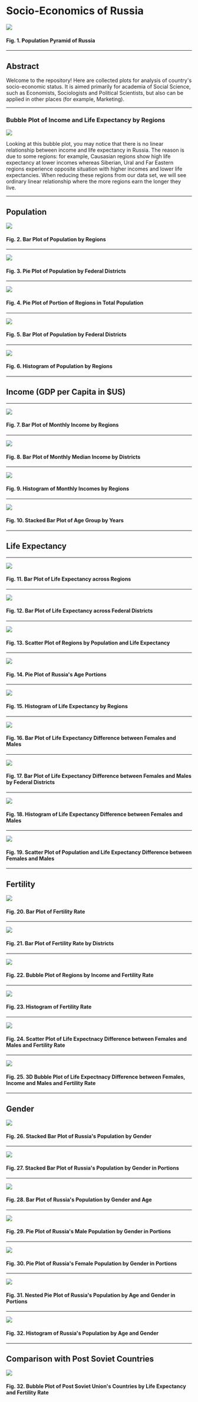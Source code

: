 # Socio-Economics of Russia
![](https://github.com/vladislavpyatnitskiy/socioeconrus/blob/main/Plots/Population%20Pyramid.png?raw=true)
#### Fig. 1. Population Pyramid of Russia
_________________________________

## Abstract

Welcome to the repository! Here are collected plots for analysis of country's socio-economic status. It is aimed primarily for academia of Social Science, such as Economists, Sociologists and Political Scientists, but also can be applied in other places (for example, Marketing).
_________________________________

### Bubble Plot of Income and Life Expectancy by Regions
![](https://github.com/vladislavpyatnitskiy/socioeconrus/blob/main/Plots/Russia%20Bubble%20Plot.png?raw=true)

Looking at this bubble plot, you may notice that there is no linear relationship between income and life expectancy in Russia. The reason is due to some regions: for example, Causasian regions show high life expectancy at lower incomes whereas Siberian, Ural and Far Eastern regions experience opposite situation with higher incomes and lower life expectancies. When reducing these regions from our data set, we will see ordinary linear relationship where the more regions earn the longer they live.
_________________________________

## Population

![](https://github.com/vladislavpyatnitskiy/socioeconrus/blob/main/Plots/Bar%20Plot%20of%20Population%20by%20Regions.png?raw=true)
#### Fig. 2. Bar Plot of Population by Regions
_________________________________

![](https://github.com/vladislavpyatnitskiy/socioeconrus/blob/main/Plots/Russian%20Population%20by%20Federal%20Districts.png?raw=true)
#### Fig. 3. Pie Plot of Population by Federal Districts
_________________________________

![](https://github.com/vladislavpyatnitskiy/socioeconrus/blob/main/Plots/Pie%20Plot%20of%20Russian%20Regions.png?raw=true)
#### Fig. 4. Pie Plot of Portion of Regions in Total Population
_________________________________

![](https://github.com/vladislavpyatnitskiy/socioeconrus/blob/main/Plots/Population%20Bar%20Plot%20by%20Districts.png?raw=true)
#### Fig. 5. Bar Plot of Population by Federal Districts
_________________________________

![](https://github.com/vladislavpyatnitskiy/socioeconrus/blob/main/Plots/Histogram%20of%20Population%20by%20Regions.png?raw=true)
#### Fig. 6. Histogram of Population by Regions
_________________________________

## Income (GDP per Capita in $US)
_________________________________

![](https://github.com/vladislavpyatnitskiy/socioeconrus/blob/main/Plots/Russian%20Regions%20by%20Income.png?raw=true)
#### Fig. 7. Bar Plot of Monthly Income by Regions
_________________________________
![](https://github.com/vladislavpyatnitskiy/socioeconrus/blob/main/Plots/Bar%20Plot%20of%20Median%20Income%20by%20Districts.png?raw=true)
#### Fig. 8. Bar Plot of Monthly Median Income by Districts
_________________________________
![](https://github.com/vladislavpyatnitskiy/socioeconrus/blob/main/Plots/Histogram%20of%20Russian%20Regions.png?raw=true)
#### Fig. 9. Histogram of Monthly Incomes by Regions
_________________________________
![](https://github.com/vladislavpyatnitskiy/socioeconrus/blob/main/Plots/Stacked%20Bar%20Plot%20by%20Age.png?raw=true)
#### Fig. 10. Stacked Bar Plot of Age Group by Years
_________________________________

## Life Expectancy
_________________________________

![](https://github.com/vladislavpyatnitskiy/socioeconrus/blob/main/Plots/Bar%20Plot%20of%20Life%20Expectancy%20across%20regions.png?raw=true)
#### Fig. 11. Bar Plot of Life Expectancy across Regions
_________________________________

![](https://github.com/vladislavpyatnitskiy/socioeconrus/blob/main/Plots/Bar%20Plot%20of%20Life%20Expectancy%20across%20Federal%20Districts.png?raw=true)
#### Fig. 12. Bar Plot of Life Expectancy across Federal Districts
_________________________________

![](https://github.com/vladislavpyatnitskiy/socioeconrus/blob/main/Plots/Scatter%20Plot%20of%20Regions%20by%20Population%20and%20Life%20Expectancy.png?raw=true)
#### Fig. 13. Scatter Plot of Regions by Population and Life Expectancy
_________________________________

![](https://github.com/vladislavpyatnitskiy/socioeconrus/blob/main/Plots/Pie%20Plot%20of%20Russia's%20Age%20Portions.png?raw=true)
#### Fig. 14. Pie Plot of Russia's Age Portions
_________________________________

![](https://github.com/vladislavpyatnitskiy/socioeconrus/blob/main/Plots/Histogram%20of%20Life%20Expectancies.png?raw=true)
#### Fig. 15. Histogram of Life Expectancy by Regions
_________________________________

![](https://github.com/vladislavpyatnitskiy/socioeconrus/blob/main/Plots/Bar%20Plot%20of%20Life%20Expectancy%20Difference%20between%20genders.png?raw=true)
#### Fig. 16. Bar Plot of Life Expectancy Difference between Females and Males
_________________________________

![](https://github.com/vladislavpyatnitskiy/socioeconrus/blob/main/Plots/Bar%20Plot%20of%20Life%20Expectanct%20Difference%20across%20Districts.png?raw=true)
#### Fig. 17. Bar Plot of Life Expectancy Difference between Females and Males by Federal Districts
_________________________________

![](https://github.com/vladislavpyatnitskiy/socioeconrus/blob/main/Plots/Histogram%20of%20Life%20Expectancy%20Difference%20by%20Gender.png?raw=true)
#### Fig. 18. Histogram of Life Expectancy Difference between Females and Males
_________________________________

![](https://github.com/vladislavpyatnitskiy/socioeconrus/blob/main/Plots/Scatter%20Plot%20of%20Population%20and%20Difference%20in%20Life%20Exp.png?raw=true)
#### Fig. 19. Scatter Plot of Population and Life Expectancy Difference between Females and Males
_________________________________

## Fertility
![](https://github.com/vladislavpyatnitskiy/socioeconrus/blob/main/Plots/Bar%20Plot%20of%20Fertility%20Rate.png?raw=true)
#### Fig. 20. Bar Plot of Fertility Rate
_________________________________

![](https://github.com/vladislavpyatnitskiy/socioeconrus/blob/main/Plots/Bar%20Plot%20of%20Fertility%20Rates%20by%20Districts.png?raw=true)
#### Fig. 21. Bar Plot of Fertility Rate by Districts
_________________________________

![](https://github.com/vladislavpyatnitskiy/socioeconrus/blob/main/Plots/Bubble%20Plot%20of%20Regions%20by%20Income%20and%20Fertility%20Rate.png?raw=true)
#### Fig. 22. Bubble Plot of Regions by Income and Fertility Rate
_________________________________

![](https://github.com/vladislavpyatnitskiy/socioeconrus/blob/main/Plots/Histogram%20of%20Fertility%20Rate%20by%20Regions.png?raw=true)
#### Fig. 23. Histogram of Fertility Rate
_________________________________

![](https://github.com/vladislavpyatnitskiy/socioeconrus/blob/main/Plots/Scatter%20Plot%20by%20Fertility%20and%20Difference%20in%20Life%20Exp.png?raw=true)
#### Fig. 24. Scatter Plot of Life Expectnacy Difference between Females and Males and Fertility Rate
_________________________________

![](https://github.com/vladislavpyatnitskiy/socioeconrus/blob/main/Plots/Bubble%20plot%203D%20Fertility%20Rate.png?raw=true)
#### Fig. 25. 3D Bubble Plot of Life Expectnacy Difference between Females, Income and Males and Fertility Rate
_________________________________

## Gender 
![](https://github.com/vladislavpyatnitskiy/socioeconrus/blob/main/Plots/Stacked%20Bar%20Plot%20of%20Russia's%20Population.png?raw=true)
#### Fig. 26. Stacked Bar Plot of Russia's Population by Gender
_________________________________

![](https://github.com/vladislavpyatnitskiy/socioeconrus/blob/main/Plots/Stacked%20Bar%20Plot%20of%20Russia's%20Population%20(%25).png?raw=true)
#### Fig. 27. Stacked Bar Plot of Russia's Population by Gender in Portions
_________________________________

![](https://github.com/vladislavpyatnitskiy/socioeconrus/blob/main/Plots/Bar%20Plot%20by%20Gender%20and%20Age.png?raw=true)
#### Fig. 28. Bar Plot of Russia's Population by Gender and Age
_________________________________

![](https://github.com/vladislavpyatnitskiy/socioeconrus/blob/main/Plots/Pie%20Plot%20of%20Russia's%20Male%20Population%20by%20Age%20Group.png?raw=true)
#### Fig. 29. Pie Plot of Russia's Male Population by Gender in Portions
_________________________________

![](https://github.com/vladislavpyatnitskiy/socioeconrus/blob/main/Plots/Pie%20Plot%20of%20Russia's%20Female%20Population%20by%20Age%20Group.png?raw=true)
#### Fig. 30. Pie Plot of Russia's Female Population by Gender in Portions
_________________________________

![](https://github.com/vladislavpyatnitskiy/socioeconrus/blob/main/Plots/Pie%20Plot%20of%20Russia's%20Population%20by%20Age%20Group%20and%20Gender.png?raw=true)
#### Fig. 31. Nested Pie Plot of Russia's Population by Age and Gender in Portions
_________________________________

![](https://github.com/vladislavpyatnitskiy/socioeconrus/blob/main/Plots/Histogram%20of%20Population%20by%20Age%20&%20Gender.png?raw=true)
#### Fig. 32. Histogram of Russia's Population by Age and Gender
_________________________________

## Comparison with Post Soviet Countries
![](https://github.com/vladislavpyatnitskiy/socioeconrus/blob/main/Plots/Bubble%20Plot%20of%20Post%20Soviet%20Countries%20by%20Life%20Expectancy%20and%20Fertility.png?raw=true)
#### Fig. 32. Bubble Plot of Post Soviet Union's Countries by Life Expectancy and Fertility Rate
